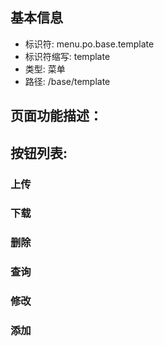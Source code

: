 
## 基本信息

- 标识符: menu.po.base.template
- 标识符缩写: template
- 类型: 菜单
- 路径: /base/template

## 页面功能描述：





## 按钮列表:


### 上传



### 下载



### 删除



### 查询



### 修改



### 添加


